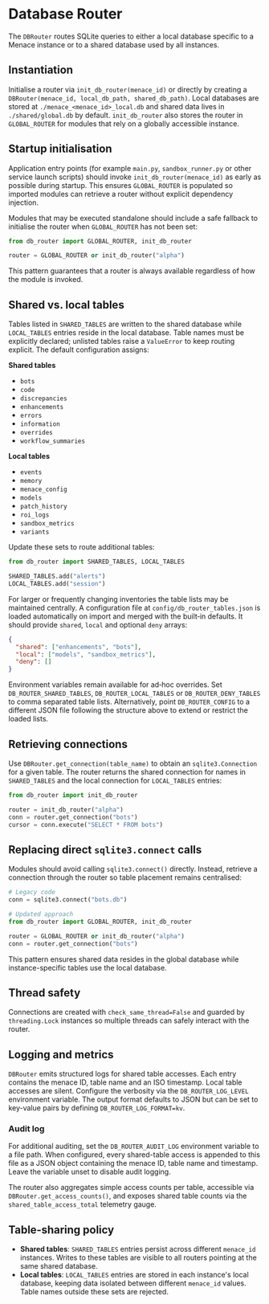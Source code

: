 # Database Router

The `DBRouter` routes SQLite queries to either a local database specific to a
Menace instance or to a shared database used by all instances.

## Instantiation

Initialise a router via `init_db_router(menace_id)` or directly by creating a
`DBRouter(menace_id, local_db_path, shared_db_path)`. Local databases are stored
at `./menace_<menace_id>_local.db` and shared data lives in `./shared/global.db`
by default. `init_db_router` also stores the router in `GLOBAL_ROUTER` for
modules that rely on a globally accessible instance.

## Startup initialisation

Application entry points (for example `main.py`, `sandbox_runner.py` or other
service launch scripts) should invoke `init_db_router(menace_id)` as early as
possible during startup. This ensures `GLOBAL_ROUTER` is populated so imported
modules can retrieve a router without explicit dependency injection.

Modules that may be executed standalone should include a safe fallback to
initialise the router when `GLOBAL_ROUTER` has not been set:

```python
from db_router import GLOBAL_ROUTER, init_db_router

router = GLOBAL_ROUTER or init_db_router("alpha")
```

This pattern guarantees that a router is always available regardless of how the
module is invoked.

## Shared vs. local tables

Tables listed in `SHARED_TABLES` are written to the shared database while
`LOCAL_TABLES` entries reside in the local database. Table names must be
explicitly declared; unlisted tables raise a `ValueError` to keep routing
explicit. The default configuration assigns:

**Shared tables**

- `bots`
- `code`
- `discrepancies`
- `enhancements`
- `errors`
- `information`
- `overrides`
- `workflow_summaries`

**Local tables**

- `events`
- `memory`
- `menace_config`
- `models`
- `patch_history`
- `roi_logs`
- `sandbox_metrics`
- `variants`

Update these sets to route additional tables:

```python
from db_router import SHARED_TABLES, LOCAL_TABLES

SHARED_TABLES.add("alerts")
LOCAL_TABLES.add("session")
```

For larger or frequently changing inventories the table lists may be maintained
centrally.  A configuration file at `config/db_router_tables.json` is loaded
automatically on import and merged with the built‑in defaults.  It should
provide `shared`, `local` and optional `deny` arrays:

```json
{
  "shared": ["enhancements", "bots"],
  "local": ["models", "sandbox_metrics"],
  "deny": []
}
```

Environment variables remain available for ad‑hoc overrides.  Set
`DB_ROUTER_SHARED_TABLES`, `DB_ROUTER_LOCAL_TABLES` or `DB_ROUTER_DENY_TABLES`
to comma separated table lists.  Alternatively, point `DB_ROUTER_CONFIG` to a
different JSON file following the structure above to extend or restrict the
loaded lists.

## Retrieving connections

Use `DBRouter.get_connection(table_name)` to obtain an `sqlite3.Connection` for
a given table. The router returns the shared connection for names in
`SHARED_TABLES` and the local connection for `LOCAL_TABLES` entries:

```python
from db_router import init_db_router

router = init_db_router("alpha")
conn = router.get_connection("bots")
cursor = conn.execute("SELECT * FROM bots")
```

## Replacing direct `sqlite3.connect` calls

Modules should avoid calling `sqlite3.connect()` directly. Instead, retrieve a
connection through the router so table placement remains centralised:

```python
# Legacy code
conn = sqlite3.connect("bots.db")

# Updated approach
from db_router import GLOBAL_ROUTER, init_db_router

router = GLOBAL_ROUTER or init_db_router("alpha")
conn = router.get_connection("bots")
```

This pattern ensures shared data resides in the global database while
instance-specific tables use the local database.

## Thread safety

Connections are created with `check_same_thread=False` and guarded by
`threading.Lock` instances so multiple threads can safely interact with the
router.

## Logging and metrics

`DBRouter` emits structured logs for shared table accesses. Each entry contains
the menace ID, table name and an ISO timestamp. Local table accesses are
silent. Configure the verbosity via the `DB_ROUTER_LOG_LEVEL` environment
variable. The output format defaults to JSON but can be set to key-value pairs
by defining `DB_ROUTER_LOG_FORMAT=kv`.

### Audit log

For additional auditing, set the `DB_ROUTER_AUDIT_LOG` environment variable to a
file path. When configured, every shared-table access is appended to this file
as a JSON object containing the menace ID, table name and timestamp. Leave the
variable unset to disable audit logging.

The router also aggregates simple access counts per table, accessible via
`DBRouter.get_access_counts()`, and exposes shared table counts via the
`shared_table_access_total` telemetry gauge.

## Table‑sharing policy

- **Shared tables**: `SHARED_TABLES` entries persist across different
  `menace_id` instances. Writes to these tables are visible to all routers
  pointing at the same shared database.
- **Local tables**: `LOCAL_TABLES` entries are stored in each instance's local
  database, keeping data isolated between different `menace_id` values. Table
  names outside these sets are rejected.
